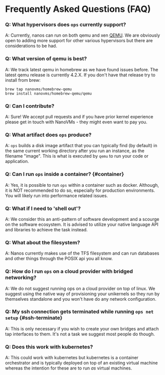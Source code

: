 Frequently Asked Questions (FAQ)
================================

### Q: What hypervisors does `ops` currently support?
A: Currently, nanos can run on both qemu and xen [QEMU](https://www.qemu.org/).
We are obviously open to adding more
support for other various hypervisors but there are considerations to be
had.

### Q: What version of qemu is best?
A: We track latest qemu in homebrew as we have found issues before. The
latest qemu release is currently 4.2.X. If you don't have that release
try to install from brew:

```
brew tap nanovms/homebrew-qemu
brew install nanovms/homebrew-qemu/qemu
```

### Q: Can I contribute?
A: Sure! We accept pull requests and if you have prior kernel experience
please get in touch with NanoVMs - they might even want to pay you.

### Q: What artifact does `ops` produce?
A: `ops` builds a disk image artifact that you can typically find (by default)
in the same current working directory after you run an instance, as the
filename "image". This is what is executed by `qemu` to run your code or
application.

### Q: Can I run `ops` inside a container? {#container}
A: Yes, it is possible to run `ops` within a container such as docker.
Although, it is NOT recommended to do so, especially for
production environments. You will likely run into performance related issues.

### Q: What if I need to 'shell out'?
A: We consider this an anti-pattern of software development and a
scourge on the software ecosystem. It is advised to utilize your native
language API and libraries to achieve the task instead.

### Q: What about the filesystem?
A: Nanos currently makes use of the TFS filesystem and can run databases
and other things through the POSIX api you all know.

### Q: How do I run `ops` on a cloud provider with bridged networking?
A: We do not suggest running ops on a cloud provider on top of linux. We
suggest using the native way of provisioning your unikernels so they run
by themselves standalone and you won't have do any network
configuration.

### Q: My ssh connection gets terminated while running `ops net setup` {#ssh-terminate}
A: This is only necessary if you wish to create your own bridges and
attach tap interfaces to them. It's not a task we suggest most people do
though.

### Q: Does this work with kubernetes?
A: This could work with kubernetes but kubernetes is a container
orchestrator and is typically deployed on top of an existing virtual
machine whereas the intention for these are to run *as* virtual
machines.
